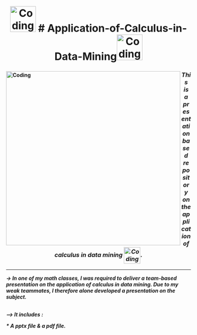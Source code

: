 <h1 align="center"><b><img alt="Coding" width="70" src="https://i.pinimg.com/originals/5f/c8/27/5fc8274d53ec1a63a30e9faf9c8794f9.gif"> # Application-of-Calculus-in-Data-Mining<img alt="Coding" width="70" src="https://i.pinimg.com/originals/5f/c8/27/5fc8274d53ec1a63a30e9faf9c8794f9.gif"></h1>
  
<img align="left" alt="Coding" width="475" src="https://miro.medium.com/max/768/1*53ewUU4z23OSxAvqp154AA.jpeg">


 
<h3 align="center"><i> This is a presentation based repository on the application of calculus in data mining <img align="center" alt="Coding" width="45" src="https://i.pinimg.com/originals/ac/71/50/ac71504ee6bf28ecfdc554e31a2aa20a.gif">.</h3>
<hr>
<p><b>-> In one of my math classes, I was required to deliver a team-based presentation on the application of calculus in data mining. Due to my weak teammates, I therefore alone developed a presentation on the subject.</p>
<br>
 --><b> It includes :<br>
 <p><b>                      *  A pptx file & a pdf file.<p>
